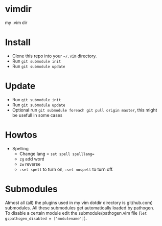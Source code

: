 vimdir
======
my .vim dir

Install
=======
* Clone this repo into your `~/.vim` directory.
* Run `git submodule init`
* Run `git submodule update`

Update
======
* Run `git submodule init`
* Run `git submodule update`
* Optional run `git submodule foreach git pull origin master`, this might be usefull in some cases

Howtos
======
* Spelling
  * Change lang = `set spell spelllang=`
  * `zg` add word
  * `zw` reverse
  * `:set spell` to turn on, `:set nospell` to turn off.

Submodules
==========
Almost all (all) the plugins used in my vim dotdir directory is git(hub.com) submodules.
All these submodules get automatically loaded by pathogen. To disable a certain module edit
the submodule/pathogen.vim file (`let g:pathogen_disabled = ['modulename']`).
